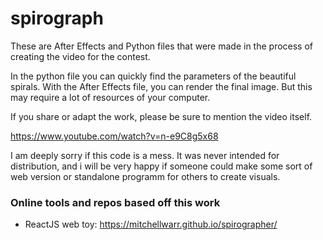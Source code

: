 # spirograph
These are After Effects and Python files that were made in the process of creating the video for the contest. 

In the python file you can quickly find the parameters of the beautiful spirals. With the After Effects file, you can render the final image. But this may require a lot of resources of your computer.

If you share or adapt the work, please be sure to mention the video itself.

https://www.youtube.com/watch?v=n-e9C8g5x68

I am deeply sorry if this code is a mess. It was never intended for distribution, and i will be very happy if someone could make some sort of web version or standalone programm for others to create visuals.

### Online tools and repos based off this work
* ReactJS web toy: https://mitchellwarr.github.io/spirographer/
